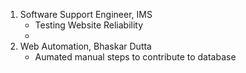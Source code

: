 1. Software Support Engineer, IMS
    - Testing Website Reliability
    - 
2. Web Automation, Bhaskar Dutta
    - Aumated manual steps to contribute to database